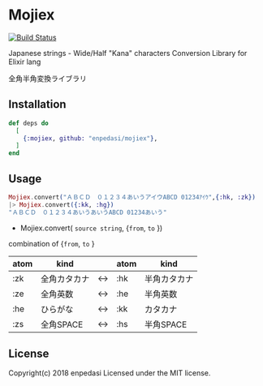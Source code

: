 # Mojiex

[![Build Status](https://travis-ci.org/enpedasi/mojiex.svg?branch=master)](https://travis-ci.org/enpedasi/mojiex)

Japanese strings - Wide/Half "Kana" characters Conversion Library for Elixir lang

全角半角変換ライブラリ

## Installation

```elixir
def deps do
  [
    {:mojiex, github: "enpedasi/mojiex"},    
  ]
end
```

## Usage


```elixir
Mojiex.convert("ＡＢＣＤ　０１２３４あいうアイウABCD 01234ｱｲｳ",{:hk, :zk})
|> Mojiex.convert({:kk, :hg})
"ＡＢＣＤ　０１２３４あいうあいうABCD 01234あいう"            
```

- Mojiex.convert( ``source string``,  {``from``, ``to`` })

combination of {``from``, ``to`` }

|atom  |kind  |  |atom |kind  |
|---|---|---|---|---|
|:zk  |全角カタカナ  |↔|:hk | 半角カタカナ |
|:ze  |全角英数      |↔|:he | 半角英数 |
|:he  |ひらがな      |↔|:kk | カタカナ |
|:zs  |全角SPACE     |↔|:hs | 半角SPACE |


## License
Copyright(c) 2018 enpedasi
Licensed under the MIT license.
